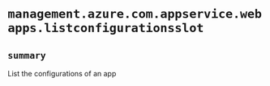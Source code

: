 # `management.azure.com.appservice.webapps.listconfigurationsslot`

## `summary`
List the configurations of an app


